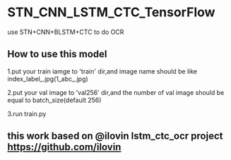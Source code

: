 # STN_CNN_LSTM_CTC_TensorFlow
use STN+CNN+BLSTM+CTC to do OCR
## How to use this model
1.put your train iamge to 'train' dir,and image name should be like index_label_.jpg(1_abc_.jpg)

2.put your val image to 'val256' dir,and the number of val image should be equal to batch_size(default 256)

3.run train.py

## this work based on @ilovin lstm_ctc_ocr project https://github.com/ilovin
